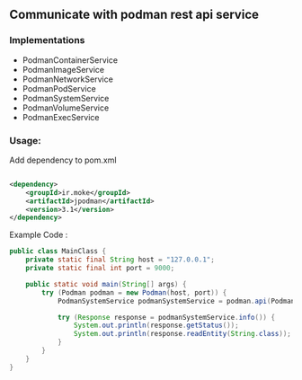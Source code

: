 ## Communicate with podman rest api service

### Implementations

* PodmanContainerService
* PodmanImageService
* PodmanNetworkService
* PodmanPodService
* PodmanSystemService
* PodmanVolumeService
* PodmanExecService

### Usage:

Add dependency to pom.xml

```xml

<dependency>
    <groupId>ir.moke</groupId>
    <artifactId>jpodman</artifactId>
    <version>3.1</version>
</dependency>
```

Example Code :

```java
public class MainClass {
    private static final String host = "127.0.0.1";
    private static final int port = 9000;

    public static void main(String[] args) {
        try (Podman podman = new Podman(host, port)) {
            PodmanSystemService podmanSystemService = podman.api(PodmanSystemService.class);

            try (Response response = podmanSystemService.info()) {
                System.out.println(response.getStatus());
                System.out.println(response.readEntity(String.class));
            }
        }
    }
}
```
